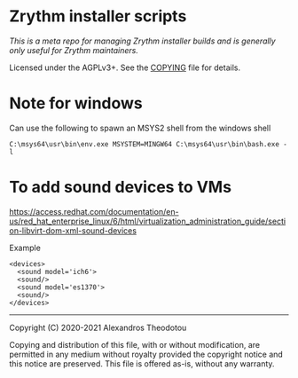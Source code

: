 Zrythm installer scripts
========================

*This is a meta repo for managing Zrythm installer
builds and is generally only useful for Zrythm
maintainers.*

Licensed under the AGPLv3+. See the [COPYING](COPYING)
file for details.

# Note for windows
Can use the following to spawn an MSYS2 shell from the
windows shell

    C:\msys64\usr\bin\env.exe MSYSTEM=MINGW64 C:\msys64\usr\bin\bash.exe -l

# To add sound devices to VMs
<https://access.redhat.com/documentation/en-us/red_hat_enterprise_linux/6/html/virtualization_administration_guide/section-libvirt-dom-xml-sound-devices>

Example

    <devices>
      <sound model='ich6'>
      <sound/>
      <sound model='es1370'>
      <sound/>
    </devices>

----

Copyright (C) 2020-2021 Alexandros Theodotou

Copying and distribution of this file, with or without modification,
are permitted in any medium without royalty provided the copyright
notice and this notice are preserved.  This file is offered as-is,
without any warranty.
